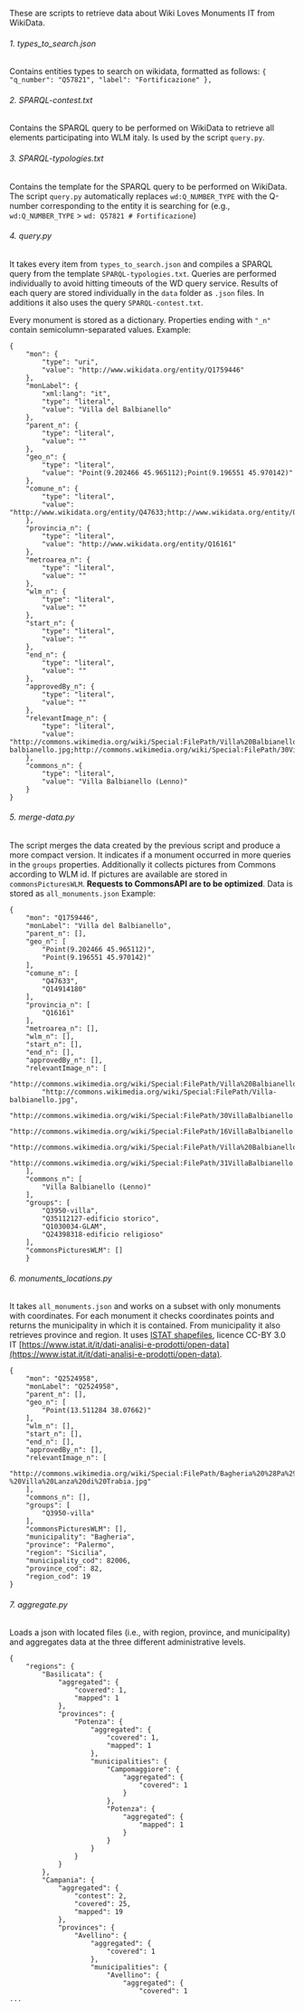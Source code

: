 These are scripts to retrieve data about Wiki Loves Monuments IT from WikiData.

###### 1. types_to_search.json
Contains entities types to search on wikidata, formatted as follows: `{ "q_number": "Q57821", "label": "Fortificazione" },`

###### 2. SPARQL-contest.txt
Contains the SPARQL query to be performed on WikiData to retrieve all elements participating into WLM italy. Is used by the script `query.py`.

###### 3. SPARQL-typologies.txt
Contains the template for the SPARQL query to be performed on WikiData. The script `query.py` automatically replaces `wd:Q_NUMBER_TYPE` with the Q-number corresponding to the entity it is searching for (e.g., `wd:Q_NUMBER_TYPE` > `wd: Q57821 # Fortificazione`)

###### 4. query.py
It takes every item from `types_to_search.json` and compiles a SPARQL query from the template `SPARQL-typologies.txt`. Queries are performed individually to avoid hitting timeouts of the WD query service. Results of each query are stored individually in the `data` folder as `.json` files. In additions it also uses the query `SPARQL-contest.txt`.

Every monument is stored as a dictionary. Properties ending with `"_n"` contain semicolumn-separated values. Example:
````
{
    "mon": {
        "type": "uri",
        "value": "http://www.wikidata.org/entity/Q1759446"
    },
    "monLabel": {
        "xml:lang": "it",
        "type": "literal",
        "value": "Villa del Balbianello"
    },
    "parent_n": {
        "type": "literal",
        "value": ""
    },
    "geo_n": {
        "type": "literal",
        "value": "Point(9.202466 45.965112);Point(9.196551 45.970142)"
    },
    "comune_n": {
        "type": "literal",
        "value": "http://www.wikidata.org/entity/Q47633;http://www.wikidata.org/entity/Q14914180"
    },
    "provincia_n": {
        "type": "literal",
        "value": "http://www.wikidata.org/entity/Q16161"
    },
    "metroarea_n": {
        "type": "literal",
        "value": ""
    },
    "wlm_n": {
        "type": "literal",
        "value": ""
    },
    "start_n": {
        "type": "literal",
        "value": ""
    },
    "end_n": {
        "type": "literal",
        "value": ""
    },
    "approvedBy_n": {
        "type": "literal",
        "value": ""
    },
    "relevantImage_n": {
        "type": "literal",
        "value": "http://commons.wikimedia.org/wiki/Special:FilePath/Villa%20Balbianello%20a%20Lenno.jpg;http://commons.wikimedia.org/wiki/Special:FilePath/Villa-balbianello.jpg;http://commons.wikimedia.org/wiki/Special:FilePath/30VillaBalbianello.jpg;http://commons.wikimedia.org/wiki/Special:FilePath/16VillaBalbianello.jpg;http://commons.wikimedia.org/wiki/Special:FilePath/Villa%20Balbianello%203674.jpg;http://commons.wikimedia.org/wiki/Special:FilePath/31VillaBalbianello.jpg"
    },
    "commons_n": {
        "type": "literal",
        "value": "Villa Balbianello (Lenno)"
    }
}
````

###### 5. merge-data.py
The script merges the data created by the previous script and produce a more compact version. It indicates if a monument occurred in more queries in the `groups` properties. Additionally it collects pictures from Commons according to WLM id. If pictures are available are stored in `commonsPicturesWLM`. **Requests to CommonsAPI are to be optimized**. Data is stored as `all_monuments.json` Example:
````
{
    "mon": "Q1759446",
    "monLabel": "Villa del Balbianello",
    "parent_n": [],
    "geo_n": [
        "Point(9.202466 45.965112)",
        "Point(9.196551 45.970142)"
    ],
    "comune_n": [
        "Q47633",
        "Q14914180"
    ],
    "provincia_n": [
        "Q16161"
    ],
    "metroarea_n": [],
    "wlm_n": [],
    "start_n": [],
    "end_n": [],
    "approvedBy_n": [],
    "relevantImage_n": [
        "http://commons.wikimedia.org/wiki/Special:FilePath/Villa%20Balbianello%20a%20Lenno.jpg",
        "http://commons.wikimedia.org/wiki/Special:FilePath/Villa-balbianello.jpg",
        "http://commons.wikimedia.org/wiki/Special:FilePath/30VillaBalbianello.jpg",
        "http://commons.wikimedia.org/wiki/Special:FilePath/16VillaBalbianello.jpg",
        "http://commons.wikimedia.org/wiki/Special:FilePath/Villa%20Balbianello%203674.jpg",
        "http://commons.wikimedia.org/wiki/Special:FilePath/31VillaBalbianello.jpg"
    ],
    "commons_n": [
        "Villa Balbianello (Lenno)"
    ],
    "groups": [
        "Q3950-villa",
        "Q35112127-edificio storico",
        "Q1030034-GLAM",
        "Q24398318-edificio religioso"
    ],
    "commonsPicturesWLM": []
    }
````

###### 6. monuments_locations.py
It takes `all_monuments.json` and works on a subset with only monuments with coordinates. For each monument it checks coordinates points and returns the municipality in which it is contained. From municipality it also retrieves province and region. It uses [ISTAT shapefiles](https://www.istat.it/it/archivio/222527), licence CC-BY 3.0 IT [https://www.istat.it/it/dati-analisi-e-prodotti/open-data](https://www.istat.it/it/dati-analisi-e-prodotti/open-data).
```
{
    "mon": "Q2524958",
    "monLabel": "Q2524958",
    "parent_n": [],
    "geo_n": [
        "Point(13.511284 38.07662)"
    ],
    "wlm_n": [],
    "start_n": [],
    "end_n": [],
    "approvedBy_n": [],
    "relevantImage_n": [
        "http://commons.wikimedia.org/wiki/Special:FilePath/Bagheria%20%28Pa%29%20-%20Villa%20Lanza%20di%20Trabia.jpg"
    ],
    "commons_n": [],
    "groups": [
        "Q3950-villa"
    ],
    "commonsPicturesWLM": [],
    "municipality": "Bagheria",
    "province": "Palermo",
    "region": "Sicilia",
    "municipality_cod": 82006,
    "province_cod": 82,
    "region_cod": 19
}
```

###### 7. aggregate.py
Loads a json with located files (i.e., with region, province, and municipality) and aggregates data at the three different administrative levels.
```
{
    "regions": {
        "Basilicata": {
            "aggregated": {
                "covered": 1,
                "mapped": 1
            },
            "provinces": {
                "Potenza": {
                    "aggregated": {
                        "covered": 1,
                        "mapped": 1
                    },
                    "municipalities": {
                        "Campomaggiore": {
                            "aggregated": {
                                "covered": 1
                            }
                        },
                        "Potenza": {
                            "aggregated": {
                                "mapped": 1
                            }
                        }
                    }
                }
            }
        },
        "Campania": {
            "aggregated": {
                "contest": 2,
                "covered": 25,
                "mapped": 19
            },
            "provinces": {
                "Avellino": {
                    "aggregated": {
                        "covered": 1
                    },
                    "municipalities": {
                        "Avellino": {
                            "aggregated": {
                                "covered": 1
...
```